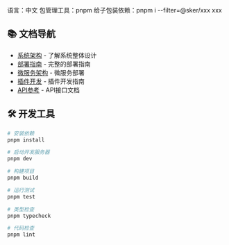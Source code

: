 

语言：中文
包管理工具：pnpm
给子包装依赖：pnpm i --filter=@sker/xxx xxx


## 📚 文档导航

- [系统架构](docs/architecture/ARCHITECTURE.md) - 了解系统整体设计
- [部署指南](docs/DEPLOYMENT.md) - 完整的部署指南
- [微服务架构](docs/guides/README-MICROSERVICES.md) - 微服务部署
- [插件开发](docs/PLUGIN_DEVELOPMENT.md) - 插件开发指南
- [API参考](docs/API_REFERENCE.md) - API接口文档

## 🛠️ 开发工具

```bash
# 安装依赖
pnpm install

# 启动开发服务器
pnpm dev

# 构建项目
pnpm build

# 运行测试
pnpm test

# 类型检查
pnpm typecheck

# 代码检查
pnpm lint
```